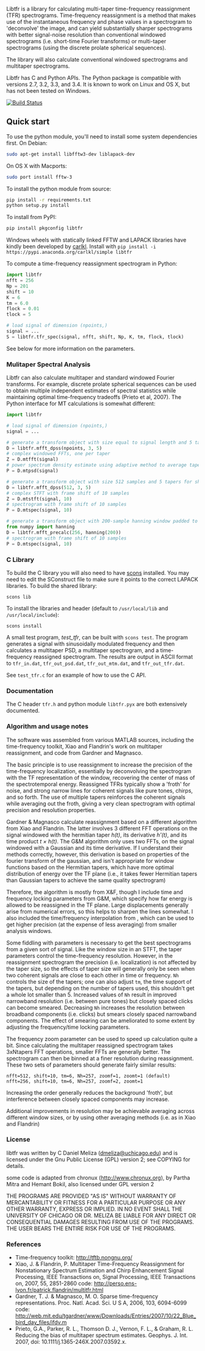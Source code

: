 
Libtfr is a library for calculating multi-taper time-frequency reassignment (TFR) spectrograms. Time-frequency reassignment is a method that makes use of the instantaneous frequency and phase values in a spectrogram to 'deconvolve' the image, and can yield substantially sharper spectrograms with better signal-noise resolution than conventional windowed spectrograms (i.e. short-time Fourier transforms) or multi-taper spectrograms (using the discrete prolate spherical sequences).

The library will also calculate conventional windowed spectrograms and multitaper spectrograms.

Libtfr has C and Python APIs. The Python package is compatible with versions 2.7, 3.2, 3.3, and 3.4. It is known to work on Linux and OS X, but has not been tested on Windows.

[![Build Status](https://travis-ci.org/melizalab/libtfr.png?branch=master)](https://travis-ci.org/melizalab/libtfr)

## Quick start

To use the python module, you'll need to install some system dependencies first. On Debian:

```bash
sudo apt-get install libfftw3-dev liblapack-dev
```

On OS X with Macports:

```bash
sudo port install fftw-3
```

To install the python module from source:

```bash
pip install -r requirements.txt
python setup.py install
```

To install from PyPI:

```bash
pip install pkgconfig libtfr
```

Windows wheels with statically linked FFTW and LAPACK libraries have kindly been developed by [carlkl](https://github.com/carlkl). Install with `pip install -i https://pypi.anaconda.org/carlkl/simple libtfr`

To compute a time-frequency reassignment spectrogram in Python:

```python
import libtfr
nfft = 256
Np = 201
shift = 10
K = 6
tm = 6.0
flock = 0.01
tlock = 5

# load signal of dimension (npoints,)
signal = ...
S = libtfr.tfr_spec(signal, nfft, shift, Np, K, tm, flock, tlock)
```

See below for more information on the parameters.

### Mulitaper Spectral Analysis

Libtfr can also calculate multitaper and standard windowed Fourier transforms. For example, discrete prolate spherical sequences can be used to obtain multiple independent estimates of spectral statistics while maintaining optimal time-frequency tradeoffs (Prieto et al, 2007). The Python interface for MT calculations is somewhat different:

```python
import libtfr

# load signal of dimension (npoints,)
signal = ...

# generate a transform object with size equal to signal length and 5 tapers
D = libtfr.mfft_dpss(npoints, 3, 5)
# complex windowed FFTs, one per taper
Z = D.mtfft(signal)
# power spectrum density estimate using adaptive method to average tapers
P = D.mtpsd(signal)

# generate a transform object with size 512 samples and 5 tapers for short-time analysis
D = libtfr.mfft_dpss(512, 3, 5)
# complex STFT with frame shift of 10 samples
Z = D.mtstft(signal, 10)
# spectrogram with frame shift of 10 samples
P = D.mtspec(signal, 10)

# generate a transform object with 200-sample hanning window padded to 256 samples
from numpy import hanning
D = libtfr.mfft_precalc(256, hanning(200))
# spectrogram with frame shift of 10 samples
P = D.mtspec(signal, 10)
```

### C Library

To build the C library you will also need to have [scons](http://www.scons.org) installed. You may need to edit the SConstruct file to make sure it points to the correct LAPACK libraries. To build the shared library:

    scons lib

To install the libraries and header (default to `/usr/local/lib` and `/usr/local/include`):

    scons install

A small test program, *test_tfr*, can be built with `scons test`. The program generates a signal with sinusoidally modulated frequency and then calculates a multitaper PSD, a multitaper spectrogram, and a time-frequency reassigned spectrogram. The results are output in ASCII format to `tfr_in.dat`, `tfr_out_psd.dat`, `tfr_out_mtm.dat`, and `tfr_out_tfr.dat`.

See `test_tfr.c` for an example of how to use the C API.

### Documentation

The C header `tfr.h` and python module `libtfr.pyx` are both extensively documented.

### Algorithm and usage notes

The software was assembled from various MATLAB sources, including the time-frequency toolkit, Xiao and Flandrin's work on multitaper reassignment, and code from Gardner and Magnasco.

The basic principle is to use reassignment to increase the precision of the time-frequency localization, essentially by deconvolving the spectrogram with the TF representation of the window, recovering the center of mass of the spectrotemporal energy. Reassigned TFRs typically show a 'froth' for noise, and strong narrow lines for coherent signals like pure tones, chirps, and so forth. The use of multiple tapers reinforces the coherent signals while averaging out the froth, giving a very clean spectrogram with optimal precision and resolution properties.

Gardner & Magnasco calculate reassignment based on a different algorithm from Xiao and Flandrin. The latter involves 3 different FFT operations on the signal windowed with the hermitian taper *h(t)*, its derivative *h'(t)*, and its time product *t × h(t)*. The G&M algorithm only uses two FFTs, on the signal windowed with a Gaussian and its time derivative. If I understand their methods correctly, however, this derivation is based on properties of the fourier transform of the gaussian, and isn't appropriate for window functions based on the Hermitian tapers, which have more optimal distribution of energy over the TF plane (i.e., it takes fewer Hermitian tapers than Gaussian tapers to achieve the same quality spectrogram)

Therefore, the algorithm is mostly from X&F, though I include time and frequency locking parameters from G&M, which specify how far energy is allowed to be reassigned in the TF plane. Large displacements generally arise from numerical errors, so this helps to sharpen the lines somewhat. I also included the time/frequency interpolation from , which can be used to get higher precision (at the expense of less averaging) from smaller analysis windows.

Some fiddling with parameters is necessary to get the best spectrograms from a given sort of signal. Like the window size in an STFT, the taper parameters control the time-frequency resolution. However, in the reassignment spectrogram the precision (i.e. localization) is not affected by the taper size, so the effects of taper size will generally only be seen when two coherent signals are close to each other in time or frequency. `Nh` controls the size of the tapers; one can also adjust `tm`, the time support of the tapers, but depending on the number of tapers used, this shouldn't get a whole lot smaller than 5. Increased values of `Nh` result in improved narrowband resolution (i.e. between pure tones) but closely spaced clicks can become smeared. Decreasing `Nh` increases the resolution between broadband components (i.e. clicks) but smears closely spaced narrowband components. The effect of smearing can be ameliorated to some extent by adjusting the frequency/time locking parameters.

The frequency zoom parameter can be used to speed up calculation quite a bit. Since calculating the multitaper reassigned spectrogram takes 3xNtapers FFT operations, smaller FFTs are generally better. The spectrogram can then be binned at a finer resolution during reassignment. These two sets of parameters should generate fairly similar results:

    nfft=512, shift=10, tm=6, Nh=257, zoomf=1, zoomt=1 (default)
    nfft=256, shift=10, tm=6, Nh=257, zoomf=2, zoomt=1

Increasing the order generally reduces the background 'froth', but interference between closely spaced components may increase.

Additional improvements in resolution may be achievable averaging across different window sizes, or by using other averaging methods (i.e. as in Xiao and Flandrin)

### License

libtfr was written by C Daniel Meliza (dmeliza@uchicago.edu) and is licensed under the Gnu Public License (GPL) version 2; see COPYING for details.

some code is adapted from chronux (<http://www.chronux.org>), by Partha Mitra and Hemant Bokil, also licensed under GPL version 2

THE PROGRAMS ARE PROVIDED "AS IS" WITHOUT WARRANTY OF MERCANTABILITY OR FITNESS FOR A PARTICULAR PURPOSE OR ANY OTHER WARRANTY, EXPRESS OR IMPLIED. IN NO EVENT SHALL THE UNIVERSITY OF CHICAGO OR DR. MELIZA BE LIABLE FOR ANY DIRECT OR CONSEQUENTIAL DAMAGES RESULTING FROM USE OF THE PROGRAMS. THE USER BEARS THE ENTIRE RISK FOR USE OF THE PROGRAMS.

### References

* Time-frequency toolkit: <http://tftb.nongnu.org/>
* Xiao, J. & Flandrin, P. Multitaper Time-Frequency Reassignment for Nonstationary Spectrum Estimation and Chirp Enhancement Signal Processing, IEEE Transactions on, Signal Processing, IEEE Transactions on, 2007, 55, 2851-2860 code: <http://perso.ens-lyon.fr/patrick.flandrin/multitfr.html>
* Gardner, T. J. & Magnasco, M. O. Sparse time-frequency representations. Proc. Natl. Acad. Sci. U S A, 2006, 103, 6094-6099 code: <http://web.mit.edu/tgardner/www/Downloads/Entries/2007/10/22_Blue_bird_day_files/ifdv.m>
* Prieto, G.A., Parker, R. L., Thomson D. J., Vernon, F. L., & Graham, R. L. Reducing the bias of multitaper spectrum estimates. Geophys. J. Int. 2007, doi: 10.1111/j.1365-246X.2007.03592.x.
